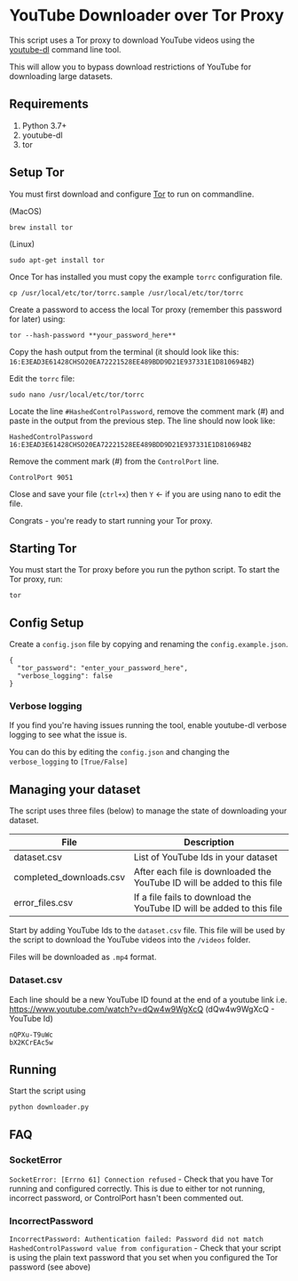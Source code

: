 # YouTube Downloader over Tor Proxy
This script uses a Tor proxy to download YouTube videos using the [youtube-dl](https://github.com/ytdl-org/youtube-dl/blob/master/README.md#readme) command line tool.

This will allow you to bypass download restrictions of YouTube for downloading large datasets.

## Requirements
1. Python 3.7+
2. youtube-dl 
3. tor 

## Setup Tor
You must first download and configure [Tor](https://www.torproject.org/) to run on commandline.

(MacOS)
```
brew install tor
```
(Linux)
```
sudo apt-get install tor
```

Once Tor has installed you must copy the example ```torrc``` configuration file.

```
cp /usr/local/etc/tor/torrc.sample /usr/local/etc/tor/torrc
```

Create a password to access the local Tor proxy (remember this password for later) using:

```
tor --hash-password **your_password_here**
```

Copy the hash output from the terminal (it should look like this: ```16:E3EAD3E61428CHSO20EA72221528EE489BDD9D21E937331E1D810694B2```)

Edit the ```torrc``` file:

```
sudo nano /usr/local/etc/tor/torrc
```

Locate the line ```#HashedControlPassword```, remove the comment mark (#) and paste in the output from the previous step. The line should now look like:

```
HashedControlPassword 16:E3EAD3E61428CHSO20EA72221528EE489BDD9D21E937331E1D810694B2
```

Remove the comment mark (#) from the ```ControlPort``` line.
```
ControlPort 9051
```

Close and save your file (```ctrl+x```) then ```Y``` <- if you are using nano to edit the file.

Congrats - you're ready to start running your Tor proxy.

## Starting Tor
You must start the Tor proxy before you run the python script. To start the Tor proxy, run:

```
tor
```

## Config Setup
Create a ```config.json``` file by copying and renaming the ```config.example.json```.

```
{
  "tor_password": "enter_your_password_here",
  "verbose_logging": false
}
```

### Verbose logging
If you find you're having issues running the tool, enable youtube-dl verbose logging to see what the issue is.

You can do this by editing the ```config.json``` and changing the ```verbose_logging``` to ```[True/False]```

## Managing your dataset
The script uses three files (below) to manage the state of downloading your dataset.

| File                      | Description                                                             |
|---------------------------|-------------------------------------------------------------------------|
| dataset\.csv              | List of YouTube Ids in your dataset                                     |
| completed\_downloads\.csv | After each file is downloaded the YouTube ID will be added to this file |
| error\_files\.csv         | If a file fails to download the YouTube ID will be added to this file   |

Start by adding YouTube Ids to the ```dataset.csv``` file. This file will be used by the script to download the YouTube videos into the ```/videos``` folder.

Files will be downloaded as ```.mp4``` format.

### Dataset.csv
Each line should be a new YouTube ID found at the end of a youtube link i.e. https://www.youtube.com/watch?v=dQw4w9WgXcQ (dQw4w9WgXcQ - YouTube Id)

```
nQPXu-T9uWc
bX2KCrEAc5w
```

## Running
Start the script using 
```
python downloader.py
```

## FAQ
### SocketError
```SocketError: [Errno 61] Connection refused``` - Check that you have Tor running and configured correctly. This is due to either tor not running, incorrect password, or ControlPort hasn't been commented out.

### IncorrectPassword
```IncorrectPassword: Authentication failed: Password did not match HashedControlPassword value from configuration``` - Check that your script is using the plain text password that you set when you configured the Tor password (see above)
